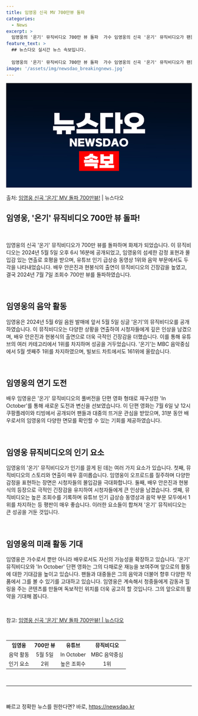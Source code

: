 ```yaml
---
title: 임영웅 신곡 MV 700만뷰 돌파
categories:
  - News
excerpt: >
  임영웅의 '온기' 뮤직비디오 700만 뷰 돌파  가수 임영웅의 신곡 '온기' 뮤직비디오가 팬들의 사랑을 듬뿍…
feature_text: >
  ## 뉴스다오 실시간 뉴스 속보입니다.

  임영웅의 '온기' 뮤직비디오 700만 뷰 돌파  가수 임영웅의 신곡 '온기' 뮤직비디오가 팬들의 사랑을 듬뿍…
image: '/assets/img/newsdao_breakingnews.jpg'
---
```


![뉴스다오 속보](/assets/img/newsdao_breakingnews.jpg)

<p>출처: <a href="https://newsdao.kr/4658" rel="dofollow">임영웅 신곡 '온기' MV 돌파 700만뷰!</a> | 뉴스다오</p>

<h2>임영웅, '온기' 뮤직비디오 700만 뷰 돌파!</h2>
<p data-ke-size="size16">&nbsp;</p>
임영웅의 신곡 '온기' 뮤직비디오가 700만 뷰를 돌파하며 화제가 되었습니다. 이 뮤직비디오는 2024년 5월 5일 오후 6시 16분에 공개되었고, 임영웅의 섬세한 감정 표현과 몰입감 있는 연출로 호평을 받으며, 유튜브 인기 급상승 동영상 1위와 음악 부문에서도 두각을 나타내었습니다. 배우 안은진과 현봉식의 출연이 뮤직비디오의 긴장감을 높였고, 결국 2024년 7월 7일 조회수 700만 뷰를 돌파하였습니다.
<p data-ke-size="size16">&nbsp;</p>
<h2 data-ke-size="size26">임영웅의 음악 활동</h2>
<p data-ke-size="size16">임영웅은 2024년 5월 6일 음원 발매에 앞서 5월 5일 싱글 '온기'의 뮤직비디오를 공개하였습니다. 이 뮤직비디오는 다양한 상황을 연출하여 시청자들에게 깊은 인상을 남겼으며, 배우 안은진과 현봉식의 출연으로 더욱 극적인 긴장감을 더했습니다. 이를 통해 유튜브의 여러 카테고리에서 1위를 차지하며 성공을 거두었습니다. '온기'는 MBC 음악중심에서 5월 셋째주 1위를 차지하였으며, 빌보드 차트에서도 161위에 올랐습니다.</p>
<p data-ke-size="size16">&nbsp;</p>
<h2 data-ke-size="size26">임영웅의 연기 도전</h2>
<p data-ke-size="size16">배우 임영웅은 '온기' 뮤직비디오의 풀버전을 단편 영화 형태로 재구성한 'In October'를 통해 새로운 도전과 변신을 선보였습니다. 이 단편 영화는 7월 6일 낮 12시 쿠팡플레이와 티빙에서 공개되어 팬들과 대중의 뜨거운 관심을 받았으며, 31분 동안 배우로서의 임영웅의 다양한 면모를 확인할 수 있는 기회를 제공하였습니다.</p>
<p data-ke-size="size16">&nbsp;</p>
<h2 data-ke-size="size26">임영웅 뮤직비디오의 인기 요소</h2>
<p data-ke-size="size16">임영웅의 '온기' 뮤직비디오가 인기를 끌게 된 데는 여러 가지 요소가 있습니다. 첫째, 뮤직비디오의 스토리와 연출이 매우 흥미롭습니다. 임영웅이 오프로드를 질주하며 다양한 감정을 표현하는 장면은 시청자들의 몰입감을 극대화합니다. 둘째, 배우 안은진과 현봉식의 등장으로 극적인 긴장감을 유지하여 시청자들에게 큰 인상을 남겼습니다. 셋째, 뮤직비디오는 높은 조회수를 기록하며 유튜브 인기 급상승 동영상과 음악 부문 모두에서 1위를 차지하는 등 평판이 매우 좋습니다. 이러한 요소들이 합쳐져 '온기' 뮤직비디오는 큰 성공을 거둔 것입니다.</p>
<p data-ke-size="size16">&nbsp;</p>
<h2 data-ke-size="size26">임영웅의 미래 활동 기대</h2>
<p data-ke-size="size16">임영웅은 가수로서 뿐만 아니라 배우로서도 자신의 가능성을 확장하고 있습니다. '온기' 뮤직비디오와 'In October' 단편 영화는 그의 다채로운 재능을 보여주며 앞으로의 활동에 대한 기대감을 높이고 있습니다. 팬들과 대중들은 그의 음악과 더불어 향후 다양한 작품에서 그를 볼 수 있기를 고대하고 있습니다. 임영웅은 계속해서 청중들에게 감동과 힐링을 주는 콘텐츠를 만들며 독보적인 위치를 더욱 공고히 할 것입니다. 그의 앞으로의 활약을 기대해 봅니다.</p>
<p data-ke-size="size16">&nbsp;</p>
참고: <a href="https://newsdao.kr/4658">임영웅 신곡 '온기' MV 돌파 700만뷰! | 뉴스다오</a>
<p data-ke-size="size16">&nbsp;</p>
<table>
<tbody>
<tr>
<td style="text-align: center; height: 17px;"><b>임영웅</b></td>
<td style="text-align: center; height: 17px;"><b>700만 뷰</b></td>
<td style="text-align: center; height: 17px;"><b>유튜브</b></td>
<td style="text-align: center; height: 17px;"><b>뮤직비디오</b></td>
</tr>
<tr>
<td style="text-align: center; height: 17px;">음악 활동</td>
<td style="text-align: center; height: 17px;">5월 5일</td>
<td style="text-align: center; height: 17px;">In October</td>
<td style="text-align: center; height: 17px;">MBC 음악중심</td>
</tr>
<tr>
<td style="text-align: center; height: 17px;">인기 요소</td>
<td style="text-align: center; height: 17px;">2위</td>
<td style="text-align: center; height: 17px;">높은 조회수</td>
<td style="text-align: center; height: 17px;">1위</td>
</tr>
</tbody>
</table>
<p data-ke-size="size16">&nbsp;</p>
<hr>
<p data-ke-size="size16">&nbsp;</p> 

빠르고 정확한 뉴스를 원한다면? 바로, <a href="https://newsdao.kr" rel="dofollow">https://newsdao.kr</a>


    
